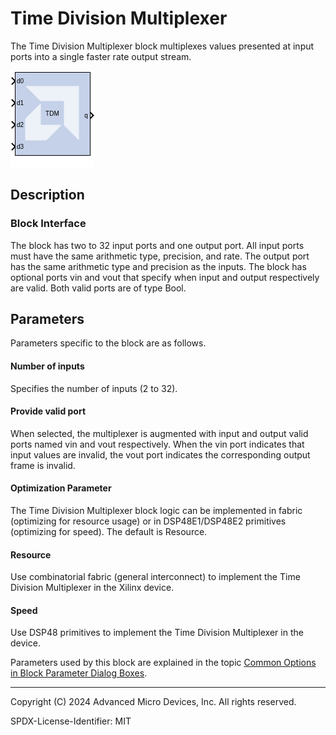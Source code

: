 # Time Division Multiplexer

The Time Division Multiplexer block multiplexes values presented
at input ports into a single faster rate output stream.

![](./Images/block.png)

## Description
### Block Interface

The block has two to 32 input ports and one output port. All input ports
must have the same arithmetic type, precision, and rate. The output port
has the same arithmetic type and precision as the inputs. The block has
optional ports vin and vout that specify when input and output
respectively are valid. Both valid ports are of type Bool.

## Parameters
Parameters specific to the block are as follows.

#### Number of inputs  
Specifies the number of inputs (2 to 32).

#### Provide valid port  
When selected, the multiplexer is augmented with input and output valid
ports named vin and vout respectively. When the vin port indicates that
input values are invalid, the vout port indicates the corresponding
output frame is invalid.

#### Optimization Parameter  
The Time Division Multiplexer block logic can be implemented in fabric
(optimizing for resource usage) or in DSP48E1/DSP48E2 primitives
(optimizing for speed). The default is Resource.

#### Resource  
Use combinatorial fabric (general interconnect) to implement the Time
Division Multiplexer in the Xilinx device.

#### Speed  
Use DSP48 primitives to implement the Time Division Multiplexer in the device.

Parameters used by this block are explained in the topic [Common Options
in Block Parameter Dialog
Boxes](../../GEN/common-options/README.md).

--------------
Copyright (C) 2024 Advanced Micro Devices, Inc.
All rights reserved.

SPDX-License-Identifier: MIT
